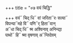 +++
title = "०७ वयं चिद्धि"

+++
वयं᳓ चिद् धि᳓ वां जरिता᳓रः सत्या᳓  
विपन्या᳓महे वि᳓ पणि᳓र् हिता᳓वान्  
अ᳓धा चिद् धि᳓ ष्म अश्विनाव् अनिन्द्या  
पाथो᳓ हि᳓ ष्मा वृषणाव् अ᳓न्तिदेवम्